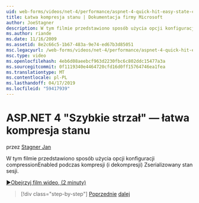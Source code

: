 ```yaml
---
uid: web-forms/videos/net-4/performance/aspnet-4-quick-hit-easy-state-compression
title: Łatwa kompresja stanu | Dokumentacja firmy Microsoft
author: JoeStagner
description: W tym filmie przedstawiono sposób użycia opcji konfiguracji compressionEnabled podczas kompresji (i dekompresji) Zserializowany stan sesji.
ms.author: riande
ms.date: 11/16/2009
ms.assetid: 8e2c66c5-1b67-483a-9e74-ed67b3d85051
msc.legacyurl: /web-forms/videos/net-4/performance/aspnet-4-quick-hit-easy-state-compression
msc.type: video
ms.openlocfilehash: 4eb6d08aeebcf963d2230fbc6c802ddc15477a3a
ms.sourcegitcommit: 0f1119340e4464720cfd16d0ff15764746ea1fea
ms.translationtype: MT
ms.contentlocale: pl-PL
ms.lasthandoff: 04/17/2019
ms.locfileid: "59417939"
---
```

# <a name="aspnet-4-quick-hit--easy-state-compression"></a>ASP.NET 4 "Szybkie strzał" — łatwa kompresja stanu

przez [Stagner Jan](https://github.com/JoeStagner)

W tym filmie przedstawiono sposób użycia opcji konfiguracji compressionEnabled podczas kompresji (i dekompresji) Zserializowany stan sesji. 

[&#9654;Obejrzyj film wideo, (2 minuty)](https://channel9.msdn.com/Blogs/ASP-NET-Site-Videos/aspnet-4-quick-hit-easy-state-compression)

> [!div class="step-by-step"]
> [Poprzednie](aspnet-4-quick-hit-selective-view-state.md)
> [dalej](how-do-i-use-the-viewstatemode-property-for-managing-viewstate.md)
